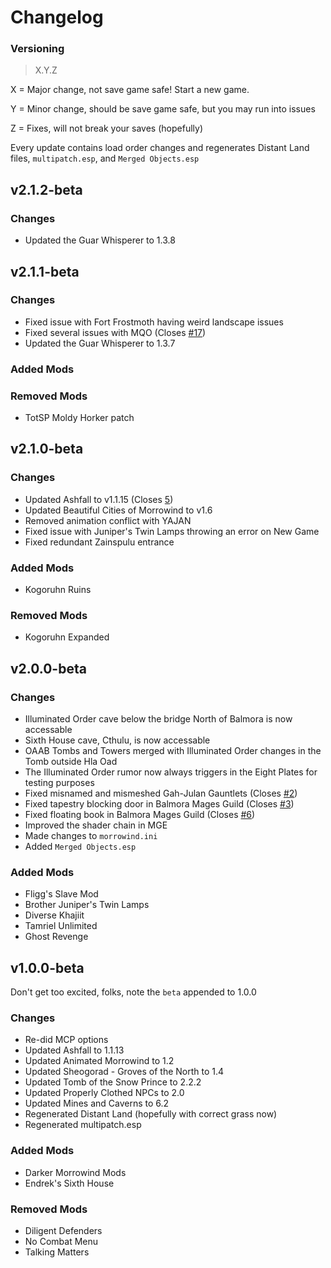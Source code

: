 # Changelog
### Versioning
> X.Y.Z
> 

X = Major change, not save game safe! Start a new game.

Y = Minor change, should be save game safe, but you may run into issues

Z = Fixes, will not break your saves (hopefully)

Every update contains load order changes and regenerates Distant Land files, `multipatch.esp`, and `Merged Objects.esp`

## v2.1.2-beta
### Changes
- Updated the Guar Whisperer to 1.3.8

## v2.1.1-beta
### Changes
- Fixed issue with Fort Frostmoth having weird landscape issues
- Fixed several issues with MQO (Closes [#17](https://github.com/RingComics/yajan/issues/17))
- Updated the Guar Whisperer to 1.3.7

### Added Mods

### Removed Mods
- TotSP Moldy Horker patch


## v2.1.0-beta
### Changes
- Updated Ashfall to v1.1.15 (Closes [5](https://github.com/RingComics/yajan/issues/5))
- Updated Beautiful Cities of Morrowind to v1.6
- Removed animation conflict with YAJAN
- Fixed issue with Juniper's Twin Lamps throwing an error on New Game
- Fixed redundant Zainspulu entrance

### Added Mods
- Kogoruhn Ruins

### Removed Mods
- Kogoruhn Expanded


## v2.0.0-beta
### Changes
- Illuminated Order cave below the bridge North of Balmora is now accessable
- Sixth House cave, Cthulu, is now accessable
- OAAB Tombs and Towers merged with Illuminated Order changes in the Tomb outside Hla Oad
- The Illuminated Order rumor now always triggers in the Eight Plates for testing purposes
- Fixed misnamed and mismeshed Gah-Julan Gauntlets (Closes [#2](https://github.com/RingComics/yajan/issues/2))
- Fixed tapestry blocking door in Balmora Mages Guild (Closes [#3](https://github.com/RingComics/yajan/issues/3))
- Fixed floating book in Balmora Mages Guild (Closes [#6](https://github.com/RingComics/yajan/issues/6))
- Improved the shader chain in MGE
- Made changes to `morrowind.ini`
- Added `Merged Objects.esp`

### Added Mods
- Fligg's Slave Mod
- Brother Juniper's Twin Lamps
- Diverse Khajiit
- Tamriel Unlimited
- Ghost Revenge

## v1.0.0-beta
Don't get too excited, folks, note the `beta` appended to 1.0.0
### Changes
- Re-did MCP options
- Updated Ashfall to 1.1.13
- Updated Animated Morrowind to 1.2
- Updated Sheogorad - Groves of the North to 1.4
- Updated Tomb of the Snow Prince to 2.2.2
- Updated Properly Clothed NPCs to 2.0
- Updated Mines and Caverns to 6.2
- Regenerated Distant Land (hopefully with correct grass now)
- Regenerated multipatch.esp

### Added Mods
- Darker Morrowind Mods
- Endrek's Sixth House

### Removed Mods
- Diligent Defenders
- No Combat Menu
- Talking Matters
